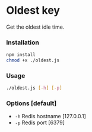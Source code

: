 # Oldest key

Get the oldest idle time.

### Installation

```bash
npm install
chmod +x ./oldest.js
```

### Usage

```bash
./oldest.js [-h] [-p]
```

### Options [default]
* `-h` Redis hostname [127.0.0.1]
* `-p` Redis port [6379]
